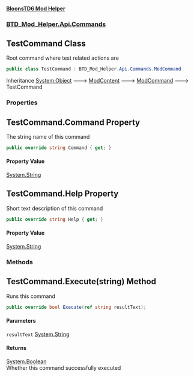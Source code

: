 #### [BloonsTD6 Mod Helper](README.md 'README')
### [BTD_Mod_Helper.Api.Commands](README.md#BTD_Mod_Helper.Api.Commands 'BTD_Mod_Helper.Api.Commands')

## TestCommand Class

Root command where test related actions are

```csharp
public class TestCommand : BTD_Mod_Helper.Api.Commands.ModCommand
```

Inheritance [System.Object](https://docs.microsoft.com/en-us/dotnet/api/System.Object 'System.Object') &#129106; [ModContent](BTD_Mod_Helper.Api.ModContent.md 'BTD_Mod_Helper.Api.ModContent') &#129106; [ModCommand](BTD_Mod_Helper.Api.Commands.ModCommand.md 'BTD_Mod_Helper.Api.Commands.ModCommand') &#129106; TestCommand
### Properties

<a name='BTD_Mod_Helper.Api.Commands.TestCommand.Command'></a>

## TestCommand.Command Property

The string name of this command

```csharp
public override string Command { get; }
```

#### Property Value
[System.String](https://docs.microsoft.com/en-us/dotnet/api/System.String 'System.String')

<a name='BTD_Mod_Helper.Api.Commands.TestCommand.Help'></a>

## TestCommand.Help Property

Short text description of this command

```csharp
public override string Help { get; }
```

#### Property Value
[System.String](https://docs.microsoft.com/en-us/dotnet/api/System.String 'System.String')
### Methods

<a name='BTD_Mod_Helper.Api.Commands.TestCommand.Execute(string)'></a>

## TestCommand.Execute(string) Method

Runs this command

```csharp
public override bool Execute(ref string resultText);
```
#### Parameters

<a name='BTD_Mod_Helper.Api.Commands.TestCommand.Execute(string).resultText'></a>

`resultText` [System.String](https://docs.microsoft.com/en-us/dotnet/api/System.String 'System.String')

#### Returns
[System.Boolean](https://docs.microsoft.com/en-us/dotnet/api/System.Boolean 'System.Boolean')  
Whether this command successfully executed